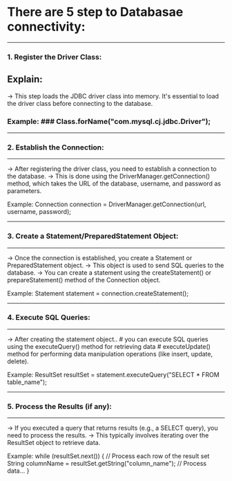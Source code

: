 
# There are 5 step to Databasae connectivity: #
---------------
### 1. Register the Driver Class: ###
## Explain: ##
   -> This step loads the JDBC driver class into memory. It's essential to load the driver class before connecting to the database.
   
   ### Example: ### Class.forName("com.mysql.cj.jdbc.Driver");
   
---------------
### 2. Establish the Connection: ###
---------------
   -> After registering the driver class, you need to establish a connection to the database. 
   -> This is done using the DriverManager.getConnection() method, which takes the URL of the database, username, and password as parameters.
   
   Example: Connection connection = DriverManager.getConnection(url, username, password);

---------------   
### 3. Create a Statement/PreparedStatement Object: ###
---------------
   -> Once the connection is established, you create a Statement or PreparedStatement object. 
   -> This object is used to send SQL queries to the database. 
   -> You can create a statement using the createStatement() or prepareStatement() method of the Connection object.
   
   Example: Statement statement = connection.createStatement();

---------------
### 4. Execute SQL Queries: ###
---------------
   -> After creating the statement object..
         # you can execute SQL queries using the executeQuery() method for retrieving data
		 # executeUpdate() method for performing data manipulation operations (like insert, update, delete).
		 
   Example: ResultSet resultSet = statement.executeQuery("SELECT * FROM table_name");

---------------  
### 5. Process the Results (if any): ###
---------------
   -> If you executed a query that returns results (e.g., a SELECT query), you need to process the results.
   -> This typically involves iterating over the ResultSet object to retrieve data.
   
   Example: while (resultSet.next()) {    // Process each row of the result set
                  String columnName = resultSet.getString("column_name"); // Process data...
            }

  
